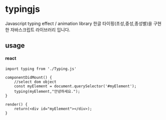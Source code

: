 # typingjs
Javascript typing effect / animation library
한글 타이핑(초성,중성,종성별)을 구현한 자바스크립트 라이브러리 입니다.

## usage
#### react
~~~~
import typing from './Typing.js'

componentDidMount() {
    //select dom object
    const myElement = document.querySelector('#myElement');
    typing(myElement,"안녕하세요.");
}

render() {
    return(<div id="myElement"></div>);
}
~~~~
